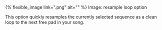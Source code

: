 ---
---

{% flexible_image link=".png" alt="" %}
Image: resample loop option

This option quickly resamples the currently selected sequence as a clean loop to the next free pad in your song.
